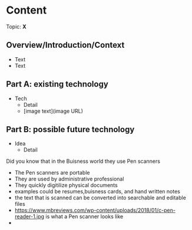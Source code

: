 # Content
Topic: **X**

## Overview/Introduction/Context
* Text
* Text

## Part A: existing technology
* Tech
  * Detail
  * [image text](image URL)

## Part B: possible future technology
* Idea
  * Detail

Did you know that in the Buisness world they use Pen scanners
* The Pen scanners are portable
* They are used by administrative professional
* They quickly digitilize physical documents
* examples could be resumes,buisness cards, and hand written notes
* the text that is scanned can be converted into searchable and editable files
* https://www.mbreviews.com/wp-content/uploads/2018/01/c-pen-reader-1.jpg is what a Pen scanner looks like
* 
